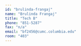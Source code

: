 ```yaml
---
id: "brulinda-frangaj"
name: "Brulinda Frangaj"
title: "Tech B"
phone: "851-5287"
fax: "n/a"
email: "bf2456@cumc.columbia.edu"
room: "403"
---
```

